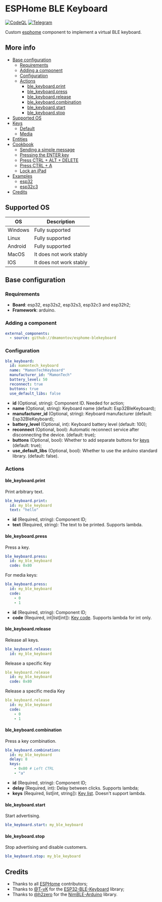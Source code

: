 # ESPHome BLE Keyboard
[![CodeQL](https://img.shields.io/badge/CODEQL-Passing-30C854.svg?style=for-the-badge)](https://github.com/dmamontov/hass-miwifi/actions?query=CodeQL)
[![Telegram](https://img.shields.io/badge/Telegram-channel-34ABDF.svg?style=for-the-badge)](https://t.me/hass_mamontov_tech)

Custom [esphome](https://esphome.io/) component to implement a virtual BLE keyboard.

## More info

- [Base configuration](https://github.com/dmamontov/esphome-blekeyboard/wiki/Base-configuration)
  - [Requirements](https://github.com/dmamontov/esphome-blekeyboard/wiki/Base-configuration#requirements)
  - [Adding a component](https://github.com/dmamontov/esphome-blekeyboard/wiki/Base-configuration#adding-a-component)
  - [Configuration](https://github.com/dmamontov/esphome-blekeyboard/wiki/Base-configuration#configuration)
  - [Actions](https://github.com/dmamontov/esphome-blekeyboard/wiki/Base-configuration#actions)
    - [ble_keyboard.print](https://github.com/dmamontov/esphome-blekeyboard/wiki/Base-configuration#ble_keyboardprint)
    - [ble_keyboard.press](https://github.com/dmamontov/esphome-blekeyboard/wiki/Base-configuration#ble_keyboardpress)
    - [ble_keyboard.release](https://github.com/dmamontov/esphome-blekeyboard/wiki/Base-configuration#ble_keyboardrelease)
    - [ble_keyboard.combination](https://github.com/dmamontov/esphome-blekeyboard/wiki/Base-configuration#ble_keyboardcombination)
    - [ble_keyboard.start](https://github.com/dmamontov/esphome-blekeyboard/wiki/Base-configuration#ble_keyboardstart)
    - [ble_keyboard.stop](https://github.com/dmamontov/esphome-blekeyboard/wiki/Base-configuration#ble_keyboardstop)
- [Supported OS](https://github.com/dmamontov/esphome-blekeyboard/wiki/Supported-OS)
- [Keys](https://github.com/dmamontov/esphome-blekeyboard/wiki/Keys)
  - [Default](https://github.com/dmamontov/esphome-blekeyboard/wiki/Keys#default)
  - [Media](https://github.com/dmamontov/esphome-blekeyboard/wiki/Keys#media)
- [Entities](https://github.com/dmamontov/esphome-blekeyboard/wiki/Entities)
- [Cookbook](https://github.com/dmamontov/esphome-blekeyboard/wiki/Cookbook)
  - [Sending a simple message](https://github.com/dmamontov/esphome-blekeyboard/wiki/Cookbook#sending-a-simple-message)
  - [Pressing the ENTER key](https://github.com/dmamontov/esphome-blekeyboard/wiki/Cookbook#pressing-the-enter-key)
  - [Press CTRL + ALT + DELETE](https://github.com/dmamontov/esphome-blekeyboard/wiki/Cookbook#press-ctrl--alt--delete)
  - [Press CTRL + A](https://github.com/dmamontov/esphome-blekeyboard/wiki/Cookbook#press-ctrl--a)
  - [Lock an iPad](https://github.com/dmamontov/esphome-blekeyboard/wiki/Cookbook#lock-an-ipad)
- [Examples](examples)
  - [esp32](examples/esp32.yaml)
  - [esp32c3](examples/esp32c3.yaml)
- [Credits](https://github.com/dmamontov/esphome-blekeyboard/wiki/Credits)

## Supported OS
| OS      | Description             |
|---------|-------------------------|
| Windows | Fully supported         |
| Linux   | Fully supported         |
| Android | Fully supported         |
| MacOS   | It does not work stably |
| IOS     | It does not work stably |

## Base configuration

### Requirements
* **Board**: esp32, esp32s2, esp32s3, esp32c3 and esp32h2;
* **Framework**: arduino.

### Adding a component

```yaml
external_components:
  - source: github://dmamontov/esphome-blekeyboard
```

### Configuration

```yaml
ble_keyboard:
  id: mamontech_keyboard
  name: "MamonTechKeyboard"
  manufacturer_id: "MamonTech"
  battery_level: 50
  reconnect: true
  buttons: true
  use_default_libs: false
```

* **id** (Optional, string): Component ID. Needed for action;
* **name** (Optional, string): Keyboard name (default: Esp32BleKeyboard);
* **manufacturer_id** (Optional, string): Keyboard manufacturer (default: Esp32BleKeyboard);
* **battery_level** (Optional, int): Keyboard battery level (default: 100);
* **reconnect** (Optional, bool): Automatic reconnect service after disconnecting the device. (default: true);
* **buttons** (Optional, bool): Whether to add separate buttons for [keys](https://github.com/dmamontov/esphome-blekeyboard/wiki/Keys) (default: true);
* **use_default_libs** (Optional, bool): Whether to use the arduino standard library. (default: false).

### Actions

#### ble_keyboard.print

Print arbitrary text.

```yaml
ble_keyboard.print:
  id: my_ble_keyboard 
  text: "hello"
```

* **id** (Required, string): Component ID;
* **text** (Required, string): The text to be printed. Supports lambda.

#### ble_keyboard.press

Press a key.

```yaml
ble_keyboard.press:
  id: my_ble_keyboard 
  code: 0x80
```

For media keys:
```yaml
ble_keyboard.press:
  id: my_ble_keyboard 
  code:
    - 0
    - 1
```

* **id** (Required, string): Component ID;
* **code** (Required, int|list[int]): [Key code](https://github.com/dmamontov/esphome-blekeyboard/wiki/Keys). Supports lambda for int only.

#### ble_keyboard.release

Release all keys.

```yaml
ble_keyboard.release: 
  id: my_ble_keyboard
```

Release a specific Key
```yaml
ble_keyboard.release
  id: my_ble_keyboard
  code: 0x80
```

Release a specific media Key
```yaml
ble_keyboard.release
  id: my_ble_keyboard
  code: 
    - 0
    - 1
```

#### ble_keyboard.combination

Press a key combination.

```yaml
ble_keyboard.combination:
  id: my_ble_keyboard
  delay: 8
  keys:
    - 0x80 # Left CTRL
    - "a"
```

* **id** (Required, string): Component ID;
* **delay** (Required, int): Delay between clicks. Supports lambda;
* **keys** (Required, list[int, string]): [Key list](https://github.com/dmamontov/esphome-blekeyboard/wiki/Keys). Doesn't support lambda.

#### ble_keyboard.start

Start advertising.

```yaml
ble_keyboard.start: my_ble_keyboard
```

#### ble_keyboard.stop

Stop advertising and disable customers.

```yaml
ble_keyboard.stop: my_ble_keyboard
```

## Credits
* Thanks to all [ESPHome](https://github.com/esphome/esphome) contributors;
* Thanks to [@T-vK](https://github.com/T-vK) for the [ESP32-BLE-Keyboard](https://github.com/T-vK/ESP32-BLE-Keyboard) library;
* Thanks to [@h2zero](https://github.com/h2zero) for the [NimBLE-Arduino](https://github.com/h2zero/NimBLE-Arduino) library.